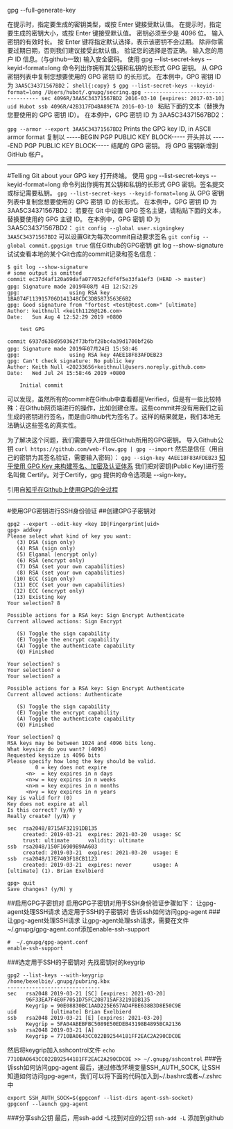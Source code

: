 gpg --full-generate-key

在提示时，指定要生成的密钥类型，或按 Enter 键接受默认值。
在提示时，指定要生成的密钥大小，或按 Enter 键接受默认值。 密钥必须至少是 4096 位。
输入密钥的有效时长。 按 Enter 键将指定默认选择，表示该密钥不会过期。 除非你需要过期日期，否则我们建议接受此默认值。
验证您的选择是否正确。
输入您的用户 ID 信息。(与github一致)
输入安全密码。
使用 gpg --list-secret-keys --keyid-format=long 命令列出你拥有其公钥和私钥的长形式 GPG 密钥。
从 GPG 密钥列表中复制您想要使用的 GPG 密钥 ID 的长形式。 在本例中，GPG 密钥 ID 为 `3AA5C34371567BD2`： ```shell{:copy} $ gpg --list-secret-keys --keyid-format=long /Users/hubot/.gnupg/secring.gpg ------------------------------------ sec 4096R/3AA5C34371567BD2 2016-03-10 [expires: 2017-03-10] uid Hubot ssb 4096R/42B317FD4BA89E7A 2016-03-10 ```
粘贴下面的文本（替换为您要使用的 GPG 密钥 ID）。 在本例中，GPG 密钥 ID 为 3AA5C34371567BD2：

`gpg --armor --export 3AA5C34371567BD2`
Prints the GPG key ID, in ASCII armor format
复制以 -----BEGIN PGP PUBLIC KEY BLOCK----- 开头并以 -----END PGP PUBLIC KEY BLOCK----- 结尾的 GPG 密钥。
将 GPG 密钥新增到 GitHub 帐户。
***
#Telling Git about your GPG key
打开终端。
使用 gpg --list-secret-keys --keyid-format=long 命令列出你拥有其公钥和私钥的长形式 GPG 密钥。签名提交或标记需要私钥。
`gpg --list-secret-keys --keyid-format=long`
从 GPG 密钥列表中复制您想要使用的 GPG 密钥 ID 的长形式。 在本例中，GPG 密钥 ID 为 3AA5C34371567BD2：
若要在 Git 中设置 GPG 签名主键，请粘贴下面的文本，替换要使用的 GPG 主键 ID。 在本例中，GPG 密钥 ID 为 3AA5C34371567BD2：
`git config --global user.signingkey 3AA5C34371567BD2`
可以设置Git为每次commit自动要求签名
`git config --global commit.gpgsign true`
信任Github的GPG密钥
git log --show-signature试试查看本地的某个Git仓库的commit记录和签名信息：
```
$ git log --show-signature
# some output is omitted
commit ec37d4af120a69dafa077052cfdf4f5e33fa1ef3 (HEAD -> master)
gpg: Signature made 2019年08月 4日 12:52:29
gpg:                using RSA key 1BA074F113915706D141348CDC3DB5873563E6B2
gpg: Good signature from "fortest <test@test.com>" [ultimate]
Author: keithnull <keith1126@126.com>
Date:   Sun Aug 4 12:52:29 2019 +0800

    test GPG

commit 6937d638d950362f73bfbf28bc4a39d1700bf26b
gpg: Signature made 2019年07月24日 15:58:46
gpg:                using RSA key 4AEE18F83AFDEB23
gpg: Can't check signature: No public key
Author: Keith Null <20233656+keithnull@users.noreply.github.com>
Date:   Wed Jul 24 15:58:46 2019 +0800

    Initial commit
```
可以发现，虽然所有的commit在Github中查看都是Verified，但是有一些比较特殊：在Github网页端进行的操作，比如创建仓库。这些commit并没有用我们之前生成的密钥进行签名，而是由Github代为签名了。这样的结果就是，我们本地无法确认这些签名的真实性。

为了解决这个问题，我们需要导入并信任Github所用的GPG密钥。
导入Github公钥
`curl https://github.com/web-flow.gpg | gpg --import`
然后是信任（用自己的密钥为其签名验证，需要输入密码）：
```gpg --sign-key 4AEE18F83AFDEB23```
[知乎使用 GPG Key 来构建签名、加密及认证体系](https://zhuanlan.zhihu.com/p/481900853)
我们把对密钥(Public Key)进行签名叫做 Certify。对于Certify，gpg 提供的命令选项是 --sign-key。





引用自[知乎在Github上使用GPG的全过程](https://zhuanlan.zhihu.com/p/76861431)

***
#使用GPG密钥进行SSH身份验证
##创建GPG子密钥对
```
gpg2 --expert --edit-key <key ID|Fingerprint|uid>
gpg> addkey
Please select what kind of key you want:
   (3) DSA (sign only)
   (4) RSA (sign only)
   (5) Elgamal (encrypt only)
   (6) RSA (encrypt only)
   (7) DSA (set your own capabilities)
   (8) RSA (set your own capabilities)
  (10) ECC (sign only)
  (11) ECC (set your own capabilities)
  (12) ECC (encrypt only)
  (13) Existing key
Your selection? 8

Possible actions for a RSA key: Sign Encrypt Authenticate
Current allowed actions: Sign Encrypt

   (S) Toggle the sign capability
   (E) Toggle the encrypt capability
   (A) Toggle the authenticate capability
   (Q) Finished

Your selection? s
Your selection? e
Your selection? a

Possible actions for a RSA key: Sign Encrypt Authenticate
Current allowed actions: Authenticate

   (S) Toggle the sign capability
   (E) Toggle the encrypt capability
   (A) Toggle the authenticate capability
   (Q) Finished

Your selection? q
RSA keys may be between 1024 and 4096 bits long.
What keysize do you want? (4096)
Requested keysize is 4096 bits
Please specify how long the key should be valid.
         0 = key does not expire
      <n>  = key expires in n days
      <n>w = key expires in n weeks
      <n>m = key expires in n months
      <n>y = key expires in n years
Key is valid for? (0)
Key does not expire at all
Is this correct? (y/N) y
Really create? (y/N) y

sec  rsa2048/8715AF32191DB135
     created: 2019-03-21  expires: 2021-03-20  usage: SC  
     trust: ultimate      validity: ultimate
ssb  rsa2048/150F16909B9AA603
     created: 2019-03-21  expires: 2021-03-20  usage: E  
ssb  rsa2048/17E7403F18CB1123
     created: 2019-03-21  expires: never       usage: A  
[ultimate] (1). Brian Exelbierd

gpg> quit
Save changes? (y/N) y
```
##启用GPG子密钥对
启用GPG子密钥对用于SSH身份验证步骤如下：
让gpg-agent处理SSH请求
选定用于SSH的子密钥对
告诉ssh如何访问gpg-agent
###让gpg-agent处理SSH请求
让gpg-agent处理ssh请求，需要在文件~/.gnupg/gpg-agent.conf添加enable-ssh-support
```
#  ~/.gnupg/gpg-agent.conf
enable-ssh-support
```
###选定用于SSH的子密钥对
先找密钥对的keygrip
```
gpg2 --list-keys --with-keygrip
/home/bexelbie/.gnupg/pubring.kbx
------------------------------
sec   rsa2048 2019-03-21 [SC] [expires: 2021-03-20]
      96F33EA7F4E0F7051D75FC208715AF32191DB135
      Keygrip = 90E08830BC1AAD225E657AD4FBE638B3D8E50C9E
uid           [ultimate] Brian Exelbierd
ssb   rsa2048 2019-03-21 [E] [expires: 2021-03-20]
      Keygrip = 5FA04ABEBFBC5089E50EDEB43198B4895BCA2136
ssb   rsa2048 2019-03-21 [A]
      Keygrip = 7710BA0643CC022B92544181FF2EAC2A290CDC0E
```
然后将keygrip加入sshcontrol文件
`echo 7710BA0643CC022B92544181FF2EAC2A290CDC0E >> ~/.gnupg/sshcontrol`
###告诉ssh如何访问gpg-agent
最后，通过修改环境变量SSH_AUTH_SOCK, 让SSH知道如何访问gpg-agent，我们可以将下面的代码加入到~/.bashrc或者~/.zshrc中
```
export SSH_AUTH_SOCK=$(gpgconf --list-dirs agent-ssh-socket)
gpgconf --launch gpg-agent
```
###分享ssh公钥
最后，用ssh-add -L找到对应的公钥
`ssh-add -L`
添加到github

